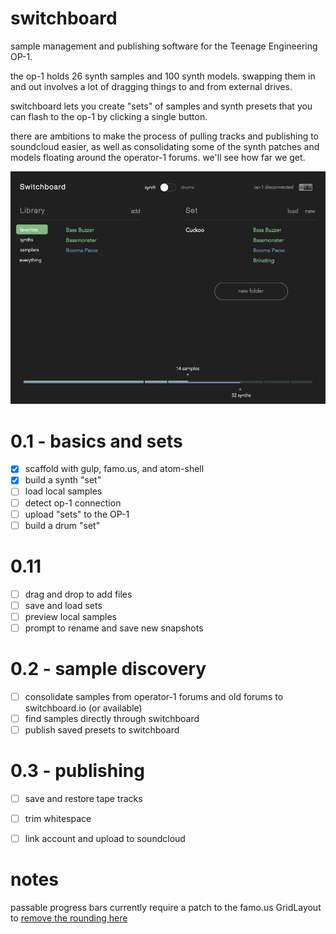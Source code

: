 switchboard
========

sample management and publishing software for the Teenage Engineering OP-1.

the op-1 holds 26 synth samples and 100 synth models. swapping them in and out involves a lot of dragging things to and from external drives.

switchboard lets you create "sets" of samples and synth presets that you can flash to the op-1 by clicking a single button.

there are ambitions to make the process of pulling tracks and publishing to soundcloud easier, as well as consolidating some of the synth patches and models floating around the operator-1 forums. we'll see how far we get.

![switchboard](switchboard.png)

0.1 - basics and sets
===
- [x] scaffold with gulp, famo.us, and atom-shell
- [x] build a synth "set"
- [ ] load local samples
- [ ] detect op-1 connection
- [ ] upload "sets" to the OP-1
- [ ] build a drum "set"

0.11
===
- [ ] drag and drop to add files
- [ ] save and load sets
- [ ] preview local samples
- [ ] prompt to rename and save new snapshots

0.2 - sample discovery
===
- [ ] consolidate samples from operator-1 forums and old forums to switchboard.io (or available)
- [ ] find samples directly through switchboard
- [ ] publish saved presets to switchboard

0.3 - publishing
===
- [ ] save and restore tape tracks
- [ ] trim whitespace
- [ ] link account and upload to soundcloud


notes
===

passable progress bars currently require a patch to the famo.us GridLayout to [remove the rounding here](https://github.com/Famous/famous/blob/master/src/views/GridLayout.js#L57)